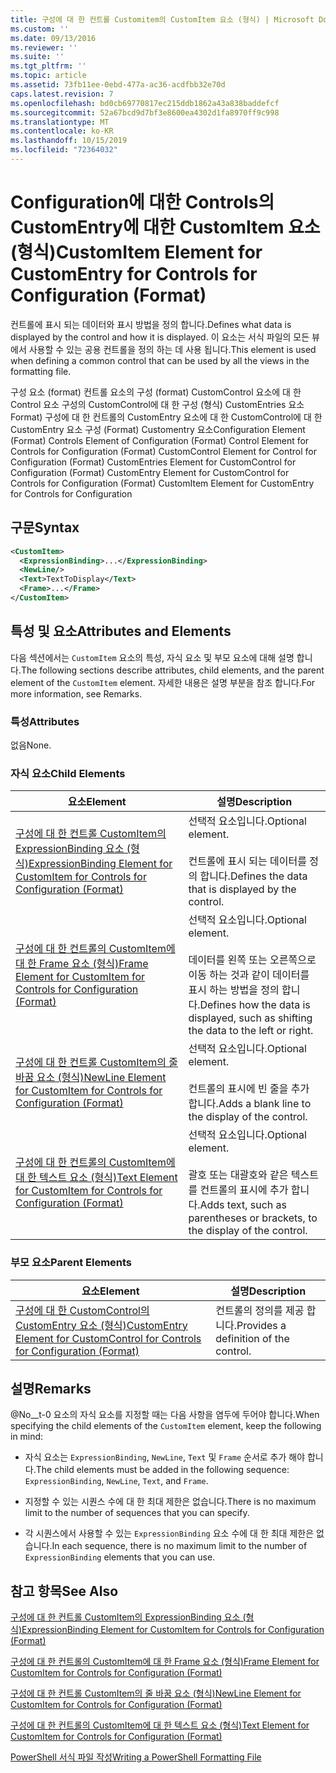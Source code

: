 ```yaml
---
title: 구성에 대 한 컨트롤 Customitem의 CustomItem 요소 (형식) | Microsoft Docs
ms.custom: ''
ms.date: 09/13/2016
ms.reviewer: ''
ms.suite: ''
ms.tgt_pltfrm: ''
ms.topic: article
ms.assetid: 73fb11ee-0ebd-477a-ac36-acdfbb32e70d
caps.latest.revision: 7
ms.openlocfilehash: bd0cb69770817ec215ddb1862a43a838baddefcf
ms.sourcegitcommit: 52a67bcd9d7bf3e8600ea4302d1fa8970ff9c998
ms.translationtype: MT
ms.contentlocale: ko-KR
ms.lasthandoff: 10/15/2019
ms.locfileid: "72364032"
---
```

# <a name="customitem-element-for-customentry-for-controls-for-configuration-format"></a><span data-ttu-id="99908-102">Configuration에 대한 Controls의 CustomEntry에 대한 CustomItem 요소(형식)</span><span class="sxs-lookup"><span data-stu-id="99908-102">CustomItem Element for CustomEntry for Controls for Configuration (Format)</span></span>

<span data-ttu-id="99908-103">컨트롤에 표시 되는 데이터와 표시 방법을 정의 합니다.</span><span class="sxs-lookup"><span data-stu-id="99908-103">Defines what data is displayed by the control and how it is displayed.</span></span> <span data-ttu-id="99908-104">이 요소는 서식 파일의 모든 뷰에서 사용할 수 있는 공용 컨트롤을 정의 하는 데 사용 됩니다.</span><span class="sxs-lookup"><span data-stu-id="99908-104">This element is used when defining a common control that can be used by all the views in the formatting file.</span></span>

<span data-ttu-id="99908-105">구성 요소 (format) 컨트롤 요소의 구성 (format) CustomControl 요소에 대 한 Control 요소 구성의 CustomControl에 대 한 구성 (형식) CustomEntries 요소 Format) 구성에 대 한 컨트롤의 CustomEntry 요소에 대 한 CustomControl에 대 한 CustomEntry 요소 구성 (Format) Customentry 요소</span><span class="sxs-lookup"><span data-stu-id="99908-105">Configuration Element (Format) Controls Element of Configuration (Format) Control Element for Controls for Configuration (Format) CustomControl Element for Control for Configuration (Format) CustomEntries Element for CustomControl for Configuration (Format) CustomEntry Element for CustomControl for Controls for Configuration (Format) CustomItem Element for CustomEntry for Controls for Configuration</span></span>

## <a name="syntax"></a><span data-ttu-id="99908-106">구문</span><span class="sxs-lookup"><span data-stu-id="99908-106">Syntax</span></span>

```xml
<CustomItem>
  <ExpressionBinding>...</ExpressionBinding>
  <NewLine/>
  <Text>TextToDisplay</Text>
  <Frame>...</Frame>
</CustomItem>
```

## <a name="attributes-and-elements"></a><span data-ttu-id="99908-107">특성 및 요소</span><span class="sxs-lookup"><span data-stu-id="99908-107">Attributes and Elements</span></span>

<span data-ttu-id="99908-108">다음 섹션에서는 `CustomItem` 요소의 특성, 자식 요소 및 부모 요소에 대해 설명 합니다.</span><span class="sxs-lookup"><span data-stu-id="99908-108">The following sections describe attributes, child elements, and the parent element of the `CustomItem` element.</span></span> <span data-ttu-id="99908-109">자세한 내용은 설명 부분을 참조 합니다.</span><span class="sxs-lookup"><span data-stu-id="99908-109">For more information, see Remarks.</span></span>

### <a name="attributes"></a><span data-ttu-id="99908-110">특성</span><span class="sxs-lookup"><span data-stu-id="99908-110">Attributes</span></span>

<span data-ttu-id="99908-111">없음</span><span class="sxs-lookup"><span data-stu-id="99908-111">None.</span></span>

### <a name="child-elements"></a><span data-ttu-id="99908-112">자식 요소</span><span class="sxs-lookup"><span data-stu-id="99908-112">Child Elements</span></span>

|<span data-ttu-id="99908-113">요소</span><span class="sxs-lookup"><span data-stu-id="99908-113">Element</span></span>|<span data-ttu-id="99908-114">설명</span><span class="sxs-lookup"><span data-stu-id="99908-114">Description</span></span>|
|-------------|-----------------|
|[<span data-ttu-id="99908-115">구성에 대 한 컨트롤 CustomItem의 ExpressionBinding 요소 (형식)</span><span class="sxs-lookup"><span data-stu-id="99908-115">ExpressionBinding Element for CustomItem for Controls for Configuration (Format)</span></span>](./expressionbinding-element-for-customitem-for-controls-for-configuration-format.md)|<span data-ttu-id="99908-116">선택적 요소입니다.</span><span class="sxs-lookup"><span data-stu-id="99908-116">Optional element.</span></span><br /><br /> <span data-ttu-id="99908-117">컨트롤에 표시 되는 데이터를 정의 합니다.</span><span class="sxs-lookup"><span data-stu-id="99908-117">Defines the data that is displayed by the control.</span></span>|
|[<span data-ttu-id="99908-118">구성에 대 한 컨트롤의 CustomItem에 대 한 Frame 요소 (형식)</span><span class="sxs-lookup"><span data-stu-id="99908-118">Frame Element for CustomItem for Controls for Configuration (Format)</span></span>](./frame-element-for-customitem-for-controls-for-configuration-format.md)|<span data-ttu-id="99908-119">선택적 요소입니다.</span><span class="sxs-lookup"><span data-stu-id="99908-119">Optional element.</span></span><br /><br /> <span data-ttu-id="99908-120">데이터를 왼쪽 또는 오른쪽으로 이동 하는 것과 같이 데이터를 표시 하는 방법을 정의 합니다.</span><span class="sxs-lookup"><span data-stu-id="99908-120">Defines how the data is displayed, such as shifting the data to the left or right.</span></span>|
|[<span data-ttu-id="99908-121">구성에 대 한 컨트롤 CustomItem의 줄 바꿈 요소 (형식)</span><span class="sxs-lookup"><span data-stu-id="99908-121">NewLine Element for CustomItem for Controls for Configuration (Format)</span></span>](./newline-element-for-customitem-for-controls-for-configuration-format.md)|<span data-ttu-id="99908-122">선택적 요소입니다.</span><span class="sxs-lookup"><span data-stu-id="99908-122">Optional element.</span></span><br /><br /> <span data-ttu-id="99908-123">컨트롤의 표시에 빈 줄을 추가 합니다.</span><span class="sxs-lookup"><span data-stu-id="99908-123">Adds a blank line to the display of the control.</span></span>|
|[<span data-ttu-id="99908-124">구성에 대 한 컨트롤의 CustomItem에 대 한 텍스트 요소 (형식)</span><span class="sxs-lookup"><span data-stu-id="99908-124">Text Element for CustomItem for Controls for Configuration (Format)</span></span>](./text-element-for-customitem-for-controls-for-configuration-format.md)|<span data-ttu-id="99908-125">선택적 요소입니다.</span><span class="sxs-lookup"><span data-stu-id="99908-125">Optional element.</span></span><br /><br /> <span data-ttu-id="99908-126">괄호 또는 대괄호와 같은 텍스트를 컨트롤의 표시에 추가 합니다.</span><span class="sxs-lookup"><span data-stu-id="99908-126">Adds text, such as parentheses or brackets, to the display of the control.</span></span>|

### <a name="parent-elements"></a><span data-ttu-id="99908-127">부모 요소</span><span class="sxs-lookup"><span data-stu-id="99908-127">Parent Elements</span></span>

|<span data-ttu-id="99908-128">요소</span><span class="sxs-lookup"><span data-stu-id="99908-128">Element</span></span>|<span data-ttu-id="99908-129">설명</span><span class="sxs-lookup"><span data-stu-id="99908-129">Description</span></span>|
|-------------|-----------------|
|[<span data-ttu-id="99908-130">구성에 대 한 CustomControl의 CustomEntry 요소 (형식)</span><span class="sxs-lookup"><span data-stu-id="99908-130">CustomEntry Element for CustomControl for Controls for Configuration (Format)</span></span>](./customentry-element-for-customcontrol-for-controls-for-configuration-format.md)|<span data-ttu-id="99908-131">컨트롤의 정의를 제공 합니다.</span><span class="sxs-lookup"><span data-stu-id="99908-131">Provides a definition of the control.</span></span>|

## <a name="remarks"></a><span data-ttu-id="99908-132">설명</span><span class="sxs-lookup"><span data-stu-id="99908-132">Remarks</span></span>

<span data-ttu-id="99908-133">@No__t-0 요소의 자식 요소를 지정할 때는 다음 사항을 염두에 두어야 합니다.</span><span class="sxs-lookup"><span data-stu-id="99908-133">When specifying the child elements of the `CustomItem` element, keep the following in mind:</span></span>

- <span data-ttu-id="99908-134">자식 요소는 `ExpressionBinding`, `NewLine`, `Text` 및 `Frame` 순서로 추가 해야 합니다.</span><span class="sxs-lookup"><span data-stu-id="99908-134">The child elements must be added in the following sequence: `ExpressionBinding`, `NewLine`, `Text`, and `Frame`.</span></span>

- <span data-ttu-id="99908-135">지정할 수 있는 시퀀스 수에 대 한 최대 제한은 없습니다.</span><span class="sxs-lookup"><span data-stu-id="99908-135">There is no maximum limit to the number of sequences that you can specify.</span></span>

- <span data-ttu-id="99908-136">각 시퀀스에서 사용할 수 있는 `ExpressionBinding` 요소 수에 대 한 최대 제한은 없습니다.</span><span class="sxs-lookup"><span data-stu-id="99908-136">In each sequence, there is no maximum limit to the number of `ExpressionBinding` elements that you can use.</span></span>

## <a name="see-also"></a><span data-ttu-id="99908-137">참고 항목</span><span class="sxs-lookup"><span data-stu-id="99908-137">See Also</span></span>

[<span data-ttu-id="99908-138">구성에 대 한 컨트롤 CustomItem의 ExpressionBinding 요소 (형식)</span><span class="sxs-lookup"><span data-stu-id="99908-138">ExpressionBinding Element for CustomItem for Controls for Configuration (Format)</span></span>](./expressionbinding-element-for-customitem-for-controls-for-configuration-format.md)

[<span data-ttu-id="99908-139">구성에 대 한 컨트롤의 CustomItem에 대 한 Frame 요소 (형식)</span><span class="sxs-lookup"><span data-stu-id="99908-139">Frame Element for CustomItem for Controls for Configuration (Format)</span></span>](./frame-element-for-customitem-for-controls-for-configuration-format.md)

[<span data-ttu-id="99908-140">구성에 대 한 컨트롤 CustomItem의 줄 바꿈 요소 (형식)</span><span class="sxs-lookup"><span data-stu-id="99908-140">NewLine Element for CustomItem for Controls for Configuration (Format)</span></span>](./newline-element-for-customitem-for-controls-for-configuration-format.md)

[<span data-ttu-id="99908-141">구성에 대 한 컨트롤의 CustomItem에 대 한 텍스트 요소 (형식)</span><span class="sxs-lookup"><span data-stu-id="99908-141">Text Element for CustomItem for Controls for Configuration (Format)</span></span>](./text-element-for-customitem-for-controls-for-configuration-format.md)

[<span data-ttu-id="99908-142">PowerShell 서식 파일 작성</span><span class="sxs-lookup"><span data-stu-id="99908-142">Writing a PowerShell Formatting File</span></span>](./writing-a-powershell-formatting-file.md)
